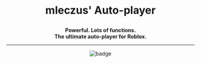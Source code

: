 # <p align='center'>mleczus' Auto-player</p>

<p align='center'>
  <strong>Powerful. Lots of functions.<br>
  The ultimate auto-player for Roblox.</strong>
</p>

***

<p align='center'>
  <img alt="badge" src="https://img.shields.io/github/downloads/mleczyk/mleczus-autoplayer/total?style=for-the-badge&label=download&color=00bb00&link=https%3A%2F%2Fgithub.com%2FMleczyk%2Fmleczus-autoplayer%2Freleases%2F">
</p>

